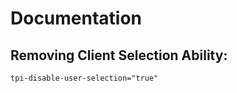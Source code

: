 # Documentation




## Removing Client Selection Ability:
```HTML
tpi-disable-user-selection="true"
```
